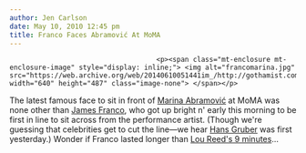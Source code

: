 ```yaml
---
author: Jen Carlson
date: May 10, 2010 12:45 pm
title: Franco Faces Abramović At MoMA
---
```


	
										<p><span class="mt-enclosure mt-enclosure-image" style="display: inline;"> <img alt="francomarina.jpg" src="https://web.archive.org/web/20140610051441im_/http://gothamist.com/attachments/arts_jen/francomarina.jpg" width="640" height="487" class="image-none"> </span></p>

<p>The latest famous face to sit in front of <a href="https://web.archive.org/web/20140610051441/http://gothamist.com/tags/marinaabramovi%C4%87">Marina Abramovi&#x107;</a> at MoMA was none other than <a href="https://web.archive.org/web/20140610051441/http://gothamist.com/tags/jamesfranco">James Franco</a>, who got up bright n&apos; early this morning to be first in line to sit across from the performance artist. (Though we&apos;re guessing that celebrities get to cut the line&#x2014;we hear <a href="https://web.archive.org/web/20140610051441/http://www.imdb.com/name/nm0000614/">Hans Gruber</a> was first yesterday.) Wonder if Franco lasted longer than <a href="https://web.archive.org/web/20140610051441/http://www.flickr.com/photos/themuseumofmodernart/4479611106/in/set-72157623741486824/">Lou Reed&apos;s 9 minutes</a>...</p>					
										
									
				